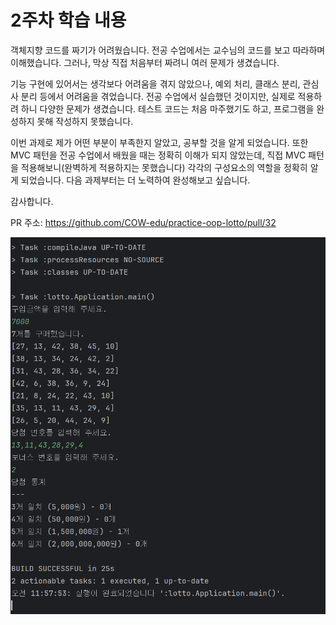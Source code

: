 # 2주차 학습 내용

객체지향 코드를 짜기가 어려웠습니다. 전공 수업에서는 교수님의 코드를 보고 따라하며 이해했습니다. 그러나,
막상 직접 처음부터 짜려니 여러 문제가 생겼습니다.

기능 구현에 있어서는 생각보다 어려움을 겪지 않았으나,
예외 처리, 클래스 분리, 관심사 분리 등에서 어려움을 겪었습니다. 
전공 수업에서 실습했던 것이지만, 실제로 적용하려 하니 다양한 문제가 생겼습니다.
테스트 코드는 처음 마주했기도 하고, 프로그램을 완성하지 못해 작성하지 못했습니다.

이번 과제로 제가 어떤 부분이 부족한지 알았고, 공부할 것을 알게 되었습니다. 
또한 MVC 패턴을 전공 수업에서 배웠을 때는 정확히 이해가 되지 않았는데,
직접 MVC 패턴을 적용해보니(완벽하게 적용하지는 못했습니다) 각각의 구성요소의 역할을 정확히 알게 되었습니다.
다음 과제부터는 더 노력하여 완성해보고 싶습니다.

감사합니다. 

PR 주소: https://github.com/COW-edu/practice-oop-lotto/pull/32

![img.png](img.png)